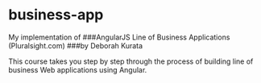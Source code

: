 business-app
============
My implementation of 
###AngularJS Line of Business Applications (Pluralsight.com)
###by Deborah Kurata

This course takes you step by step through the process of building line of business Web applications using Angular.


